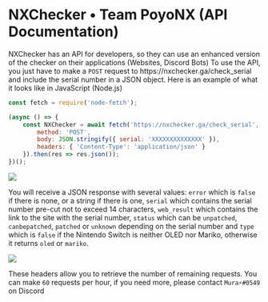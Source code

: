 # NXChecker • Team PoyoNX (API Documentation)

<p>NXChecker has an API for developers, so they can use an enhanced version of the checker on their applications (Websites, Discord Bots)
  To use the API, you just have to make a <code>POST</code> request to https://nxchecker.ga/check_serial and include the serial number in a JSON object. Here is an example of what it looks like in JavaScript (Node.js)
</p>

```js
const fetch = require('node-fetch');

(async () => {
    const NXChecker = await fetch('https://nxchecker.ga/check_serial', {
        method: 'POST',
        body: JSON.stringify({ serial: 'XXXXXXXXXXXXXX' }),
        headers: { 'Content-Type': 'application/json' }
    }).then(res => res.json());
})();
```

<img src="https://cdn.discordapp.com/attachments/908310690597589011/984094612224360468/unknown.png" />

<p>
  You will receive a JSON response with several values: <code>error</code> which is <code>false</code> if there is none, or a string if there is one, <code>serial</code> which contains the serial number pre-cut not to exceed 14 characters, <code>web_result</code> which contains the link to the site with the serial number, <code>status</code> which can be <code>unpatched</code>, <code>canbepatched</code>, <code>patched</code> or <code>unknown</code> depending on the serial number and <code>type</code> which is <code>false</code> if the Nintendo Switch is neither OLED nor Mariko, otherwise it returns <code>oled</code> or <code>mariko</code>.
</p>

<img src="https://media.discordapp.net/attachments/964553878605533214/984081624872398869/unknown.png"/> 

<p>
  These headers allow you to retrieve the number of remaining requests.
  You can make <code>60</code> requests per hour, if you need more, please contact <code>Mura⚡#0549</code> on Discord
</p>
